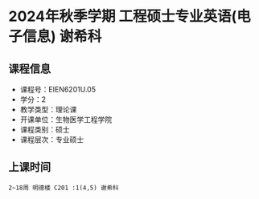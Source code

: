# 2024年秋季学期 工程硕士专业英语(电子信息) 谢希科






## 课程信息

- 课程号：EIEN6201U.05
- 学分：2
- 教学类型：理论课
- 开课单位：生物医学工程学院
- 课程类别：硕士
- 课程层次：专业硕士

## 上课时间

```
2~18周 明德楼 C201 :1(4,5) 谢希科
```


